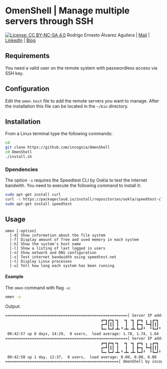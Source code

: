 # OmenShell | Manage multiple servers through SSH

[![License: CC BY-NC-SA 4.0](https://img.shields.io/badge/license-GPLv3-blue)](https://www.gnu.org/licenses/gpl-3.0.html) Rodrigo Ernesto Álvarez Aguilera | [Mail](mailto:incogniaqgmail.com) | [LinkedIn](https://www.linkedin.com/in/rodrigo-alvarez-aguilera/) | [Blog](https://incognia.wordpress.com/about)

## Requirements

You need a valid user on the remote system with passwordless access via SSH key.

## Configuration

Edit the `omen.host` file to add the remote servers you want to manage. After the installation this file can be located in the `~/bin` directory.

## Installation

From a Linux terminal type the following commands:
```bash
cd
git clone https://github.com/incognia/OmenShell
cd OmenShell
./install.sh
```
### Dpendencies

The option `-s` requires the Speedtest CLI by Ookla to test the internet bandwith. You need to execute the following command to install it:

```bash
sudo apt-get install curl
curl -s https://packagecloud.io/install/repositories/ookla/speedtest-cli/script.deb.sh | sudo bash
sudo apt-get install speedtest
```

## Usage
```
omen [-option]
  [-d] Show information about the file system
  [-f] Display amount of free and used memory in each system
  [-h] Show the system's host name
  [-l] Show a listing of last logged in users
  [-n] Show network and DNS configuration
  [-s] Test internet bandwidth using speedtest.net
  [-t] Display Linux processes
  [-u] Tell how long each system has been running
```

#### Example

The `omen` command with flag `-u`:
```bash
omen -u
```
Output:
```bash
=======================================================[ Server IP address ]====
                                           ┏━┓┏━┓╺┓  ╺┓ ╺┓ ┏━┓ ╻ ╻┏━┓ ╺┓ ┏━┓┏━┓
                                           ┏━┛┃┃┃ ┃   ┃  ┃ ┣━┓ ┗━┫┃┃┃  ┃ ╺━┫┣━┫
                                           ┗━╸┗━┛╺┻╸╹╺┻╸╺┻╸┗━┛╹  ╹┗━┛╹╺┻╸┗━┛┗━┛
 00:42:57 up 8 days, 14:29,  0 users,  load average: 1.78, 1.74, 1.64
=======================================================[ Server IP address ]====
                                           ┏━┓┏━┓╺┓  ╺┓ ╺┓ ┏━┓ ╻ ╻┏━┓ ╺┓ ╻ ╻╺┓ 
                                           ┏━┛┃┃┃ ┃   ┃  ┃ ┣━┓ ┗━┫┃┃┃  ┃ ┗━┫ ┃ 
                                           ┗━╸┗━┛╺┻╸╹╺┻╸╺┻╸┗━┛╹  ╹┗━┛╹╺┻╸  ╹╺┻╸
 00:42:58 up 1 day, 12:37,  0 users,  load average: 0.00, 0.00, 0.00
===================================================[ OmenShell by incognia ]====
```